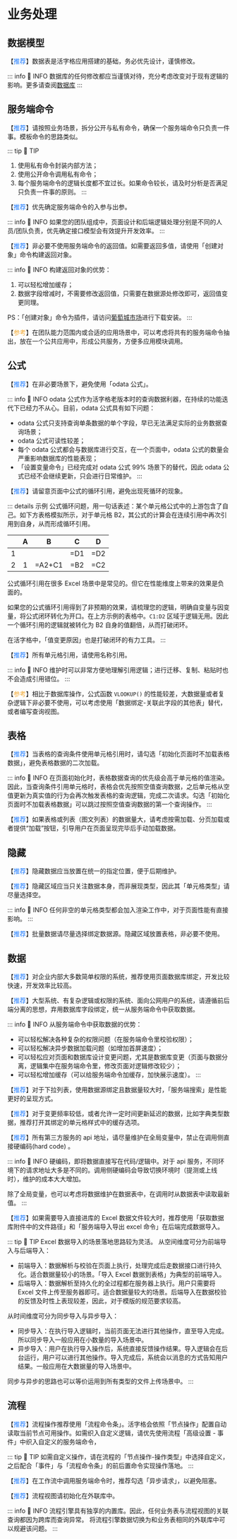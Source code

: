 # 业务处理

## 数据模型

【<font color="#1677FF">推荐</font>】数据表是活字格应用搭建的基础，务必优先设计，谨慎修改。

::: info 📍 INFO
数据库的任何修改都应当谨慎对待，充分考虑改变对于现有逻辑的影响。更多请查阅[数据库](../../dev/database/selection)
:::

## 服务端命令

【<font color="#1677FF">推荐</font>】请按照业务场景，拆分公开与私有命令，确保一个服务端命令只负责一件事。模板命令的思路类似。

::: tip 🔔 TIP
1. 使用私有命令封装内部方法；
2. 使用公开命令调用私有命令；
3. 每个服务端命令的逻辑长度都不宜过长。如果命令较长，请及时分析是否满足只负责一件事的原则。
:::

【<font color="#1677FF">推荐</font>】优先确定服务端命令的入参与出参。

::: info 📍 INFO
如果您的团队组成中，页面设计和后端逻辑处理分别是不同的人员/团队负责，优先确定接口模型会有效提升开发效率。
:::

【<font color="#1677FF">推荐</font>】非必要不使用服务端命令的返回值。如需要返回多值，请使用「创建对象」命令构建返回对象。

::: info 📍 INFO
构建返回对象的优势：
1. 可以轻松增加缓存；
2. 数据字段增减时，不需要修改返回值，只需要在数据源处修改即可，返回值变更同理。

PS：「创建对象」命令为插件，请访问[葡萄城市场](https://marketplace.grapecity.com.cn/ApplicationDetails?productID=SP2206290001&productDetailID=D2206290001&tabName=Tabs_detail)进行下载安装。
:::

【<font color="#F3AA34">参考</font>】在团队能力范围内或合适的应用场景中，可以考虑将共有的服务端命令抽出，放在一个公共应用中，形成公共服务，方便多应用模块调用。

## 公式

【<font color="#1677FF">推荐</font>】在非必要场景下，避免使用「odata 公式」。

::: info 📍 INFO
odata 公式作为活字格老版本时的查询数据利器，在持续的功能迭代下已经力不从心。目前，odata 公式具有如下问题：

- odata 公式只支持查询单条数据的单个字段，早已无法满足实际的业务数据查询场景；
- odata 公式可读性较差；
- 每个 odata 公式都会与数据库进行交互，在一个页面中，odata 公式的数量会严重影响数据库的性能表现；
- 「设置变量命令」已经完成对 odata 公式 99% 场景下的替代，因此 odata 公式已经不会继续更新，只会进行日常维护。
:::

【<font color="#1677FF">推荐</font>】请留意页面中公式的循环引用，避免出现死循环的现象。

::: details 示例
公式循环问题，用一句话表述：某个单元格公式中的上游包含了自己。如下方表格模拟所示，对于单元格 B2，其公式的计算会在连续引用中再次引用到自身，从而形成循环引用。

|     |  A  |    B     |   C   |   D   |
|:---:|:---:|:--------:|:-----:|:-----:|
|  1  |     |          |  =D1  |  =D2  |
|  2  |  1  |  =A2+C1  |  =B2  |  =C2  |

公式循环引用在很多 Excel 场景中是常见的。但它在性能维度上带来的效果是负面的。

如果您的公式循环引用得到了非预期的效果，请梳理您的逻辑，明确自变量与因变量，将公式闭环转化为开口。在上方示例的表格中。`C1:D2` 区域于逻辑无用。因此一个循环引用的逻辑就被转化为 B2 自身的值翻倍，从而打破闭环。

在活字格中，「值变更原因」也是打破闭环的有力工具。
:::

【<font color="#1677FF">推荐</font>】所有单元格引用，请使用名称引用。

::: info 📍 INFO
维护时可以非常方便地理解引用逻辑；进行迁移、复制、粘贴时也不会造成引用错位。
:::

【<font color="#F3AA34">参考</font>】相比于数据库操作，公式函数 `VLOOKUP()` 的性能较差，大数据量或者复杂逻辑下非必要不使用，可以考虑使用「数据绑定-关联此字段的其他表」替代，或者编写查询视图。

## 表格

【<font color="#1677FF">推荐</font>】当表格的查询条件使用单元格引用时，请勾选「初始化页面时不加载表格数据」，避免表格数据的二次加载。

::: info 📍 INFO
在页面初始化时，表格数据查询的优先级会高于单元格的值渲染。因此，当查询条件引用单元格时，表格会优先按照空值查询数据，之后单元格从空值更新为真实值的行为会再次触发表格的查询逻辑，完成二次请求。勾选「初始化页面时不加载表格数据」可以跳过按照空值查询数据的第一个查询操作。
:::

【<font color="#1677FF">推荐</font>】如果表格或列表（图文列表）的数据量大，请考虑按需加载、分页加载或者提供“加载”按钮，引导用户在页面呈现完毕后手动加载数据。

## 隐藏

【<font color="#1677FF">推荐</font>】隐藏数据应当放置在统一的指定位置，便于后期维护。

【<font color="#1677FF">推荐</font>】隐藏区域应当只关注数据本身，而非展现类型，因此其「单元格类型」请尽量选择空。

::: info 📍 INFO
任何非空的单元格类型都会加入渲染工作中，对于页面性能有直接影响。
:::

【<font color="#1677FF">推荐</font>】批量数据请尽量选择绑定数据源。隐藏区域放置表格，非必要不使用。

## 数据

【<font color="#1677FF">推荐</font>】对企业内部大多数简单权限的系统，推荐使用页面数据库绑定，开发比较快速，开发效率比较高。

【<font color="#1677FF">推荐</font>】大型系统、有复杂逻辑或权限的系统、面向公网用户的系统，请遵循前后端分离的思想，弃用数据库字段绑定，统一从服务端命令中获取数据。

::: info 📍 INFO
从服务端命令中获取数据的优势：
- 可以轻松解决各种复杂的权限问题（在服务端命令里校验权限）；
- 可以轻松解决异步数据加载问题（如增加首屏速度）；
- 可以轻松应对页面和数据库设计变更问题，尤其是数据库变更（页面与数据分离，逻辑集中在服务端命令里，修改页面对逻辑修改较少）；
- 可以轻松增加缓存（可以给服务端命令加缓存，加快展示速度）。
:::

【<font color="#1677FF">推荐</font>】对于下拉列表，使用数据源绑定且数据量较大时，「服务端搜索」是性能更好的呈现方式。

【<font color="#1677FF">推荐</font>】对于变更频率较低，或者允许一定时间更新延迟的数据，比如字典类型数据，推荐打开其绑定的单元格样式中的缓存选项。

【<font color="#1677FF">推荐</font>】所有第三方服务的 api 地址，请尽量维护在全局变量中，禁止在调用侧直接硬编码(hard code) 。

::: info 📍 INFO
硬编码，即将数据直接写在代码/逻辑中。对于 api 服务，不同环境下的请求地址大多是不同的。调用侧硬编码会导致切换环境时（提测或上线时），维护的成本大大增加。

除了全局变量，也可以考虑将数据维护在数据表中，在调用时从数据表中读取最新值。
:::

【<font color="#1677FF">推荐</font>】如果需要导入直接进库的 Excel 数据文件较大时，推荐使用「获取数据库附件中的文件路径」和「服务端导入导出 excel 命令」在后端完成数据导入。

::: tip 🔔 TIP
Excel 数据导入的场景落地思路较为灵活。 从空间维度可分为前端导入与后端导入：

- 前端导入：数据解析与校验在页面上执行，处理完成后走数据接口进行持久化。适合数据量较小的场景。「导入 Excel 数据到表格」为典型的前端导入。
- 后端导入：数据解析至持久化的全过程都在服务器上执行。用户只需要将 Excel 文件上传至服务器即可。适合数据量较大的场景。后端导入在数据校验的反馈及时性上表现较差，因此，对于模版的规范要求较高。

从时间维度可分为同步导入与异步导入：

- 同步导入：在执行导入逻辑时，当前页面无法进行其他操作，直至导入完成。所以同步导入一般应用在小数量的导入场景中。
- 异步导入：用户在执行导入操作后，系统直接反馈操作结果。导入逻辑会在后台运行，用户可以进行其他操作。导入完成后，系统会以消息的方式告知用户结果。一般应用在大数据量的导入场景中。

同步与异步的思路也可以等价运用到所有类型的文件上传场景中。
:::

## 流程

【<font color="#1677FF">推荐</font>】流程操作推荐使用「流程命令条」。活字格会依照「节点操作」配置自动读取当前节点可用操作。如需织入自定义逻辑，请优先使用流程「高级设置 - 事件」中织入自定义的服务端命令，

::: tip 🔔 TIP
如需自定义操作，请在流程的「节点操作-操作类型」中选择自定义，之后配合「事件」与「流程命令条」的前后置命令实现操作落地。
:::

【<font color="#1677FF">推荐</font>】在工作流中调用服务端命令时，推荐勾选「异步请求」，以避免阻塞。

【<font color="#1677FF">推荐</font>】流程视图请初始化在外联库中。

::: info 📍 INFO
流程引擎具有独享的内置库。因此，任何业务表与流程视图的关联查询都因为跨库而查询异常。
将流程引擎数据切换为和业务表相同的外联库中可以规避该问题。
:::


